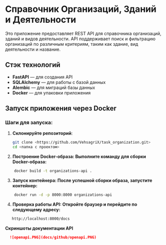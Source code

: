 # Справочник Организаций, Зданий и Деятельности

Это приложение предоставляет REST API для справочника организаций, зданий и видов деятельности. API поддерживает поиск и
фильтрацию организаций по различным критериям, таким как здание, вид деятельности и название.

## Стэк технологий

- **FastAPI** — для создания API
- **SQLAlchemy** — для работы с базой данных
- **Alembic** — для миграций базы данных
- **Docker** — для упаковки приложения

## Запуск приложения через Docker

### Шаги для запуска:

1. **Склонируйте репозиторий**:
   ```bash
   git clone <https://github.com/VehsagriX/task_organization.git>
   cd <папка с проектом>

2. **Построение Docker-образа: Выполните команду для сборки Docker-образа:**

```bash
    docker build -t organizations-api .
```

3. **Запуск контейнера: После успешной сборки образа, запустите контейнер:**

```bash
    docker run -d -p 8000:8000 organizations-api
```

4. **Проверка работы API: Откройте браузер и перейдите по следующему адресу:**

```bash
   http://localhost:8000/docs
```
**Скриншоты документации API**
```markdown
  ![openapi.PNG](docs/github/openapi.PNG)
```